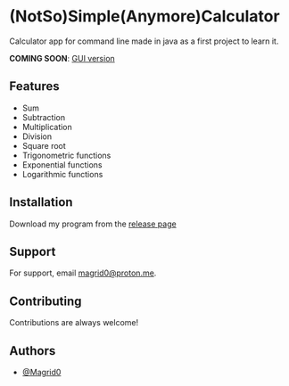 
# (NotSo)Simple(Anymore)Calculator

Calculator app for command line made in java as a first project to learn it.

**COMING SOON**: [GUI version](https://github.com/Magrid0/SimpleCalculatorGUI) 

## Features

- Sum
- Subtraction
- Multiplication
- Division
- Square root
- Trigonometric functions
- Exponential functions
- Logarithmic functions



## Installation

Download my program from the [release page](https://github.com/Magrid0/SimpleCalculator/releases)

    
## Support

For support, email magrid0@proton.me.


## Contributing

Contributions are always welcome!



## Authors

- [@Magrid0](https://www.github.com/Magrid0)

